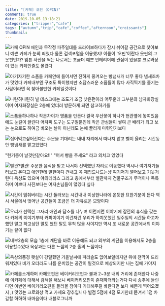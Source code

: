 ```yaml
---
title: "[카페] 오핀 (OPIN)"
comments: true
date: 2019-10-05 13:18:21
categories: ["tripper","cafe"]
tags: ["autumn","trip","cafe","coffee","afternoon","croissants"]
thumbnail:
---
```

![카페 OPIN](https://user-images.githubusercontent.com/22788288/66249696-6814ea80-e772-11e9-99f6-756dec457d00.png "명함이 상당히 심플하면서 세련되 보여")
애인과 무작정 파주일대를 드라이브하다가 잠시 쉬어갈 공간으로 찾아보니
예쁜 카페가 눈의 띄였다 물론 검색포털을 이용했지!
이름이 '오핀'이란다 옷핀의 그 옷핀인가? 암튼 사진을 찍는 나로서는
조금더 예쁜 인테리어에 관심이 있을뿐 크로와상이 있는 카페인줄도 몰랐다



![아기자기한 소품들](https://user-images.githubusercontent.com/22788288/66249698-6f3bf880-e772-11e9-8bb3-fa07a42a0ffe.png "찍어놓고 보니 귀엽네")
카페안에 들어서면 진하게 풍겨오는 빵냄새개 너무 좋다 냄새조차가 맛있다
카페내부엔 구조도 특이했지만 소담스러운 소품들이 많다
사직찍기를 즐기는 사람이라면 꼭 찾아볼만한 카페일것이다



![나란히나린히](https://user-images.githubusercontent.com/22788288/66249700-73681600-e772-11e9-8270-68384e02d4bb.png "무게감 있는 컵이 괜히 고급져보여")
빌 데스크에는 조도가 조금 낮은편이라 어두운데 그부분의 남자화장실이며
여자화장실은 2층에 있더러 방문하게 되면 참고하기를



![소품들하나하나](https://user-images.githubusercontent.com/22788288/66249704-76630680-e772-11e9-9529-70595e7a0eec.png "정성이 보인다")
작은차이가 명품을 만든다
결국 우산꽂이 하나가 현관옆에 놓여있음에도 눈길이 끌린다
어차피 도구는 도구일뿐인데 작은 관심들이 쌓여 큰 배려가 되고
보는 눈으로도 하여금 비오는 날이 아닌데도 눈에 끌리게 마련인가보다



![집어먹고싶어진다는](https://user-images.githubusercontent.com/22788288/66249707-7c58e780-e772-11e9-844e-984c7e5b1695.png "가짜빵일까?진짜일까?")
주문을 기대리는 내내 자리에서 떠나지 않고 벨이 울리는 시간동안
빵냄새를 맡고있었다

"현기증이 날것만같아요!!" 
"어서 빵을 주세요" 라고 외치고 있었다



![별관?별관!](https://user-images.githubusercontent.com/22788288/66249708-7ebb4180-e772-11e9-8e2f-d03e3c17da6d.png "꽤나 구조가 단조롭지 않다")
주문한 음식을 받고 나서야 선택했던 자리로 이동했다
역시나 여기저기둘러보고 온다고 애인한테 말한마디 건내고
꼭 제집드나드는냥 여기저기 열어보고 기웃거린다
옥상도 있으며 야외테라스 그리고 층에서부터 별관까지 건물구조가
무척이나 독특하며 이쁘다 사진보다는 여자손님들이 많겠다 싶다



![시간이 멈춰버리는 시간](https://user-images.githubusercontent.com/22788288/66249709-81b63200-e772-11e9-9921-8260eb51ca87.png "잠깐의 착각")
둘러보는 시간내내 이상한나라에 온듯한 묘한기분이 든다
역시 서울에서 벗어난 공간들이 조금은 더 자유로운 모양이다



![우리가 선택한 그자리](https://user-images.githubusercontent.com/22788288/66249711-837ff580-e772-11e9-98f7-0b3b24edfb9e.png "사랑하는사이")
애인과 담소를 나누며 이런저런 이야기에 잠깐의 휴식을 갖는다
카페의 이야기부터 커피이야기 이런저런 우리가 하지못했던 일주일의 시간들
하고자했던 말고 하고싶던 말도 했던 말도 무척 많을 사이지만
역시 또 새로운 공간에서의 이야기는 끝이 없다



![내부2층의 모습](https://user-images.githubusercontent.com/22788288/66249712-85e24f80-e772-11e9-81bf-c14fed50f46c.png "여자화장실은 여기")
1층에 계단을 바로 이용해도 되고 외부의 계단을 이용해서도 2층을 이용할수있다
옥상과는 다른 느낌의 2층 홀의 느낌이다



![옥상의풍경](https://user-images.githubusercontent.com/22788288/66249715-88dd4000-e772-11e9-9314-5b343e0b6ec3.png "천막도 드려워져있어요")
햇살이 강렬했던 가을날씨에 파라솔도 없어보일테지만 위에 천막이 드리워져있다
비가 오더라도 나름 운치있는 공간이 될것으로 예상되지만 나는 집에 가야지



![카페를소개하며](https://user-images.githubusercontent.com/22788288/66249717-8b3f9a00-e772-11e9-85bb-e7a1547c9ce0.png "카페가아니라 빵집도있다?!")
카페오핀은 베이커리오핀과 불과 2~3분 내외 거리에 존재한다
나중에 이카페에 대해서 검색을 해보니 베이커리오핀이 존재하더라는거다
다시 송추에 들린다면 이번엔 베이커리오핀을 들러볼 참이다
기대해주길 바란다면 보다 예쁜게 찍어오겠지 ;)
맛있는 크로와상 먹고 가세요 강추입니다 별점 5점에 4점
모기한테 뜯겨서 1점 차감함 하하하 내마음이다 내블로그니까